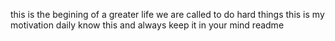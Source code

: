 this is the begining of a greater life
we are called to do hard things
this is my motivation daily
know this and always keep it in your mind
readme
